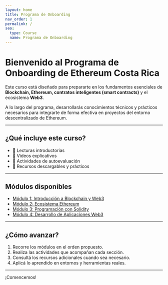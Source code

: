 ```yaml
---
layout: home
title: Programa de Onboarding
nav_order: 1
permalink: /
seo:
  type: Course
  name: Programa de Onboarding
---
```


# Bienvenido al Programa de Onboarding de Ethereum Costa Rica

Este curso está diseñado para prepararte en los fundamentos esenciales de **Blockchain, Ethereum, contratos inteligentes (smart contracts)** y el ecosistema **Web3**.

A lo largo del programa, desarrollarás conocimientos técnicos y prácticos necesarios para integrarte de forma efectiva en proyectos del entorno descentralizado de Ethereum.

---

## ¿Qué incluye este curso?

- 🧠 Lecturas introductorias  
- 🎥 Videos explicativos  
- 🧪 Actividades de autoevaluación  
- 📁 Recursos descargables y prácticos  

---

## Módulos disponibles

- [Módulo 1: Introducción a Blockchain y Web3](modulo1)
- [Módulo 2: Ecosistema Ethereum](modulo2)
- [Módulo 3: Programación con Solidity](modulo3)
- [Módulo 4: Desarrollo de Aplicaciones Web3](modulo4)

---

## ¿Cómo avanzar?

1. Recorre los módulos en el orden propuesto.  
2. Realiza las actividades que acompañan cada sección.  
3. Consultá los recursos adicionales cuando sea necesario.  
4. Aplicá lo aprendido en entornos y herramientas reales.

---

¡Comencemos!
